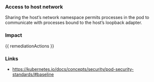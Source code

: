 
### Access to host network
Sharing the host’s network namespace permits processes in the pod to communicate with processes bound to the host’s loopback adapter.

### Impact
<!-- Add Impact here -->

<!-- DO NOT CHANGE -->
{{ remediationActions }}

### Links
- https://kubernetes.io/docs/concepts/security/pod-security-standards/#baseline

